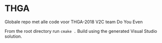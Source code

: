 # THGA

Globale repo met alle code voor THGA-2018 V2C team Do You Even

From the root directory run ```cmake .```
Build using the generated Visual Studio solution.